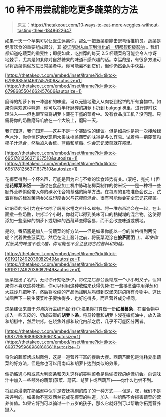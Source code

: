 # 10 种不用尝就能吃更多蔬菜的方法

> 原文：<https://thetakeout.com/10-ways-to-eat-more-veggies-without-tasting-them-1848622647>

如果一天一个苹果可以让医生远离你，那么一把菠菜更能击退电话推销员。蔬菜是健康饮食的重要组成部分，其 [被证明对从血压到消化的一切都有积极影响](https://www.hsph.harvard.edu/nutritionsource/what-should-you-eat/vegetables-and-fruits/) 。我们都知道吃蔬菜的重要性；即便如此，吃推荐的每天 2.5 杯蔬菜的可能会令人惊讶地棘手，尤其是如果你对自然糖果的味道不感兴趣的话。幸运的是，有很多方法可以将蔬菜偷偷放进日常菜肴中。你可能尝不到它们，但你仍然会从中获益。

 [https://thetakeout.com/embed/inset/iframe?id=tiktok-6798685504662457606&autosize=1](https://thetakeout.com/embed/inset/iframe?id=tiktok-6798685504662457606&autosize=1) 

磨碎的胡萝卜有一种温和的味道，可以无缝地融入从肉卷到松饼的所有食物中。如果你喜欢这种味道，你可以将半杯磨碎的胡萝卜扔到 bulgogi 碗里，进行即时纹理注入——但也很容易将胡萝卜藏在丰盛的菜肴中。没有食品加工机？没问题。只需将你的奶酪磨碎机放在一个大碗上，磨碎一天。

我们知道，我们知道——这并不是一个突破性的建议。但是如果你是第一次接触绿色冰沙，你会惊讶地发现用水果味掩盖蔬菜的味道是多么容易。试着将一把菠菜和椰子汁混合，然后加入香蕉、蓝莓和草莓。你会忘记菠菜就在那里。

 [https://thetakeout.com/embed/inset/iframe?id=tiktok-6951781256371637510&autosize=1](https://thetakeout.com/embed/inset/iframe?id=tiktok-6951781256371637510&autosize=1) 

花椰菜得到一个坏名声，可能是因为它与不幸的饮食趋势有关。(滚吧，克托！)但是**花椰菜米饭**——通过在食品加工机中脉动花椰菜制作的仿米饭——是一种将一些额外营养偷偷带入你的碳水化合物基础的简单方法。在每周的食物准备会议上，试着将你的标准茉莉香米或印度香米与花椰菜混合。很有可能你会完全忘记花椰菜。

砂锅菜的吸引力在于它除了厨房水槽之外什么都有。将一堆东西混合在一起，在上面撒一些奶酪，烘烤半个小时，你就可以得到美味可口的黏糊糊的混合物。这使得添加一些磨碎的胡萝卜或切碎的西葫芦变得容易，而不会改变味道或质地。

是的，番茄酱是加入一份蔬菜的好方法——但是如果你能以一份的价格得到两份呢？试着做些菠菜泥，然后在浇上酱汁之前，将菠菜泥涂在**披萨面团** *上。即使你对菠菜的味道不感兴趣，你可能也不会注意到它的酱料和奶酪。* 

 [https://thetakeout.com/embed/inset/iframe?id=tiktok-6919212492036082949&autosize=1](https://thetakeout.com/embed/inset/iframe?id=tiktok-6919212492036082949&autosize=1) 

菠菜是出了名的，无论你开始吃多少，炒过之后都会萎缩成一个小小的叉子。但如果你不喜欢这种味道，你可以利用这种收缩来获得优势:在一些橄榄油中用洋葱和大蒜炒几把叶子，然后将收缩的产品添加到从鸡蛋到汉堡肉饼的所有食物中。这比试图吞下一碗生菠菜叶子要快得多，也好吃得多，而且营养成分相同。

这条建议来自于*外卖*执行主编玛妮·舒尔:如果你打算做一份**红薯薯条**，在混合物中加入一些去皮的、切成四瓣的**胡萝卜条**。将马铃薯和胡萝卜浸在橄榄油中，放入盐和胡椒中，然后烘烤。在烧焦外部和软化内部之后，几乎不可能区分两者。

 [https://thetakeout.com/embed/inset/iframe?id=tiktok-6987795968968166661&autosize=1](https://thetakeout.com/embed/inset/iframe?id=tiktok-6987795968968166661&autosize=1) 

将你的蔬菜烤成甜面包，这是一道营养丰富的餐后大餐。西葫芦面包是消耗夏季蔬菜的好方法，但是你也可以用南瓜和胡萝卜达到类似的效果。

像奶酪通心粉或意大利面条和肉丸这样的美味菜肴是偷偷摸摸的绝佳机会。向调味汁中加入一些额外的蔬菜(菠菜、蘑菇、胡萝卜或西葫芦)——你什么也尝不到。

将蔬菜浸泡在奶酪酱中似乎是安抚挑剔的孩子的一种方式——但是，嘿，我们不是来评判的。如果你不喜欢西兰花或花椰菜的味道，加入一些奶酪不会损害蔬菜的营养价值。如果它好到可以骗过一个五岁的孩子，那么它就好到可以帮助你拓宽营养摄入。